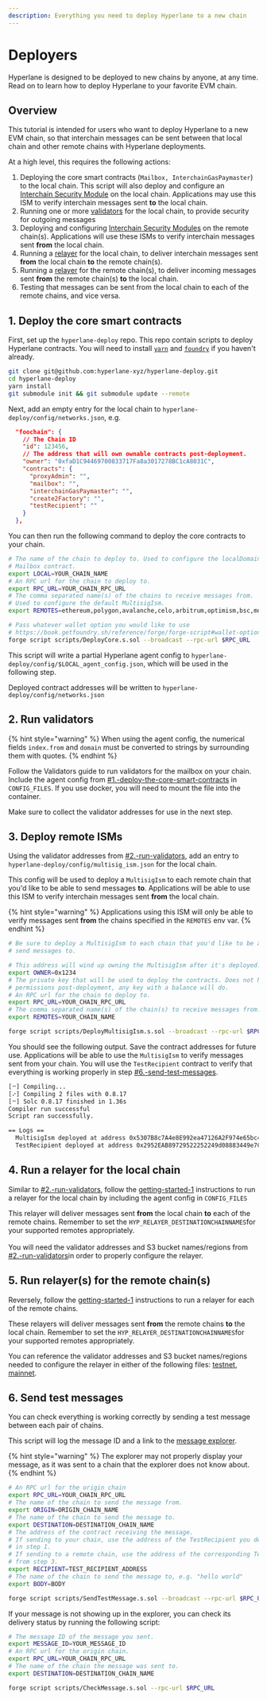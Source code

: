 ```yaml
---
description: Everything you need to deploy Hyperlane to a new chain
---
```


# Deployers

Hyperlane is designed to be deployed to new chains by anyone, at any time. Read on to learn how to deploy Hyperlane to your favorite EVM chain.

## Overview

This tutorial is intended for users who want to deploy Hyperlane to a new EVM chain, so that interchain messages can be sent between that local chain and other remote chains with Hyperlane deployments.

At a high level, this requires the following actions:

1. Deploying the core smart contracts (`Mailbox, InterchainGasPaymaster`) to the local chain. This script will also deploy and configure an [Interchain Security Module](../protocol/security/sovereign-consensus.md#interchain-security-modules) on the local chain. Applications may use this ISM to verify interchain messages sent **to** the local chain.
2. Running one or more [validators](getting-started/) for the local chain, to provide security for outgoing messages
3. Deploying and configuring [Interchain Security Modules](../developers/messaging-api/receive-1.md#interchain-security-modules) on the remote chain(s). Applications will use these ISMs to verify interchain messages sent **from** the local chain.
4. Running a [relayer](getting-started-1/) for the local chain, to deliver interchain messages sent **from** the local chain **to** the remote chain(s).
5. Running a [relayer](getting-started-1/) for the remote chain(s), to deliver incoming messages sent **from** the remote chain(s) **to** the local chain.
6. Testing that messages can be sent from the local chain to each of the remote chains, and vice versa.&#x20;

## 1. Deploy the core smart contracts

First, set up the `hyperlane-deploy` repo. This repo contain scripts to deploy Hyperlane contracts. You will need  to install [`yarn`](https://yarnpkg.com/getting-started/install) and [`foundry`](https://github.com/foundry-rs/foundry#installation) if you haven't already.

```bash
git clone git@github.com:hyperlane-xyz/hyperlane-deploy.git
cd hyperlane-deploy
yarn install
git submodule init && git submodule update --remote
```

Next, add an empty entry for the local chain to `hyperlane-deploy/config/networks.json`, e.g.

```json
  "foochain": {
    // The Chain ID
    "id": 123456,
    // The address that will own ownable contracts post-deployment.
    "owner": "0xfaD1C94469700833717Fa8a3017278BC1cA8031C",
    "contracts": {
      "proxyAdmin": "",
      "mailbox": "",
      "interchainGasPaymaster": "",
      "create2Factory": "",
      "testRecipient": ""
    }
  },
```

You can then run the following command to deploy the core contracts to your chain.

```bash
# The name of the chain to deploy to. Used to configure the localDomain for the
# Mailbox contract.
export LOCAL=YOUR_CHAIN_NAME
# An RPC url for the chain to deploy to.
export RPC_URL=YOUR_CHAIN_RPC_URL
# The comma separated name(s) of the chains to receive messages from.
# Used to configure the default MultisigIsm.
export REMOTES=ethereum,polygon,avalanche,celo,arbitrum,optimism,bsc,moonbeam

# Pass whatever wallet option you would like to use
# https://book.getfoundry.sh/reference/forge/forge-script#wallet-options---raw
forge script scripts/DeployCore.s.sol --broadcast --rpc-url $RPC_URL
```

This script will write a partial Hyperlane agent config to `hyperlane-deploy/config/$LOCAL_agent_config.json`, which will be used in the following step.

Deployed contract addresses will be written to `hyperlane-deploy/config/networks.json`

## 2. Run validators

{% hint style="warning" %}
When using the agent config, the numerical fields `index.from` and `domain` must be converted to strings by surrounding them with quotes.
{% endhint %}

Follow the Validators guide to run validators for the mailbox on your chain. Include the agent config from [#1.-deploy-the-core-smart-contracts](deployers.md#1.-deploy-the-core-smart-contracts "mention") in `CONFIG_FILES`. If you use docker, you will need to mount the file into the container.

Make sure to collect the validator addresses for use in the next step.

## 3. Deploy remote ISMs

Using the validator addresses from [#2.-run-validators](deployers.md#2.-run-validators "mention"), add an entry to `hyperlane-deploy/config/multisig_ism.json` for the local chain.

This config will be used to deploy a `MultisigIsm` to each remote chain that you'd like to be able to send messages **to**. Applications will be able to use this ISM to verify interchain messages sent **from** the local chain.

{% hint style="warning" %}
Applications using this ISM will only be able to verify messages sent **from** the chains specified in the `REMOTES` env var.
{% endhint %}

```bash
# Be sure to deploy a MultisigIsm to each chain that you'd like to be able to
# send messages to.

# This address will wind up owning the MultisigIsm after it's deployed.
export OWNER=0x1234
# The private key that will be used to deploy the contracts. Does not have any
# permissions post-deployment, any key with a balance will do.
# An RPC url for the chain to deploy to.
export RPC_URL=YOUR_CHAIN_RPC_URL
# The comma separated name(s) of the chain(s) to receive messages from.
export REMOTES=YOUR_CHAIN_NAME

forge script scripts/DeployMultisigIsm.s.sol --broadcast --rpc-url $RPC_URL
```

You should see the following output. Save the contract addresses for future use. Applications will be able to use the `MultisigIsm` to verify messages sent from your chain. You will use the `TestRecipient` contract to verify that everything is working properly in step [#6.-send-test-messages](deployers.md#6.-send-test-messages "mention").

```bash
[⠒] Compiling...
[⠔] Compiling 2 files with 0.8.17
[⠒] Solc 0.8.17 finished in 1.36s
Compiler run successful
Script ran successfully.

== Logs ==
  MultisigIsm deployed at address 0x5307B8c7A4e8E992ea47126A2F974e65bc43E6e0
  TestRecipient deployed at address 0x2952EAB89729522252249d08883449e7CaD21326
```

## 4. Run a relayer for the local chain

Similar to [#2.-run-validators](deployers.md#2.-run-validators "mention"), follow the [getting-started-1](getting-started-1/ "mention") instructions to run a relayer for the local chain by including the agent config in `CONFIG_FILES`

This relayer will deliver messages sent **from** the local chain **to** each of the remote chains. Remember to set the `HYP_RELAYER_DESTINATIONCHAINNAMES`for your supported remotes appropriately.\
\
You will need the validator addresses and S3 bucket names/regions from [#2.-run-validators](deployers.md#2.-run-validators "mention")in order to properly configure the relayer.

## 5. Run relayer(s) for the remote chain(s)

Reversely, follow the [getting-started-1](getting-started-1/ "mention") instructions to run a relayer for each of the remote chains.

These relayers will deliver messages sent **from** the remote chains **to** the local chain. Remember to set the `HYP_RELAYER_DESTINATIONCHAINNAMES`for your supported remotes appropriately.

You can reference the validator addresses and S3 bucket names/regions needed to configure the relayer in either of the following files: [testnet](https://github.com/hyperlane-xyz/hyperlane-monorepo/blob/main/typescript/infra/config/environments/testnet3/validators.ts), [mainnet](https://github.com/hyperlane-xyz/hyperlane-monorepo/blob/main/typescript/infra/config/environments/mainnet2/validators.ts).

## 6. Send test messages

You can check everything is working correctly by sending a test message between each pair of chains.

This script will log the message ID and a link to the [message explorer](https://explorer.hyperlane.xyz/).

{% hint style="warning" %}
The explorer may not properly display your message, as it was sent to a chain that the explorer does not know about.
{% endhint %}

```bash
# An RPC url for the origin chain
export RPC_URL=YOUR_CHAIN_RPC_URL
# The name of the chain to send the message from.
export ORIGIN=ORIGIN_CHAIN_NAME
# The name of the chain to send the message to.
export DESTINATION=DESTINATION_CHAIN_NAME
# The address of the contract receiving the message.
# If sending to your chain, use the address of the TestRecipient you deployed
# in step 1.
# If sending to a remote chain, use the address of the corresponding TestRecipient
# from step 3.
export RECIPIENT=TEST_RECIPIENT_ADDRESS
# The name of the chain to send the message to, e.g. "hello world"
export BODY=BODY

forge script scripts/SendTestMessage.s.sol --broadcast --rpc-url $RPC_URL
```

If your message is not showing up in the explorer, you can check its delivery status by running the following script:

```bash
# The message ID of the message you sent.
export MESSAGE_ID=YOUR_MESSAGE_ID
# An RPC url for the origin chain.
export RPC_URL=YOUR_CHAIN_RPC_URL
# The name of the chain the message was sent to.
export DESTINATION=DESTINATION_CHAIN_NAME

forge script scripts/CheckMessage.s.sol --rpc-url $RPC_URL
```
